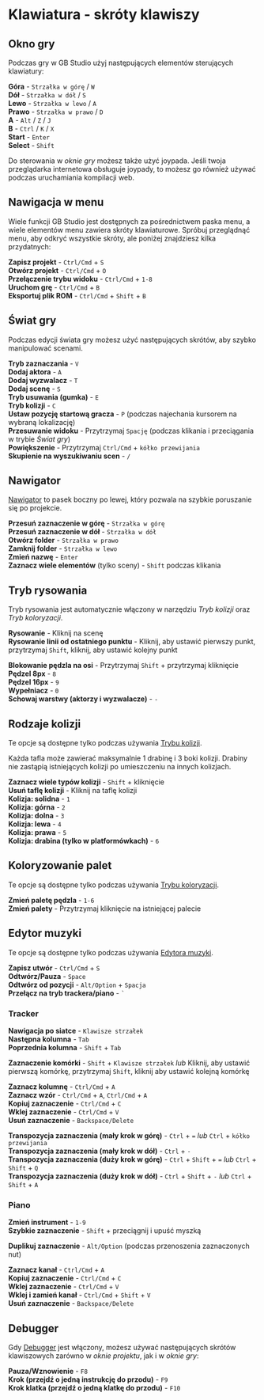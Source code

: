 # Klawiatura - skróty klawiszy


## Okno gry

Podczas gry w GB Studio użyj następujących elementów sterujących klawiatury:

<object data="/img/manual/keyboard-controls.svg" class="margin-bottom" />

**Góra** - `Strzałka w górę` / `W`  
**Dół** - `Strzałka w dół` / `S`  
**Lewo** - `Strzałka w lewo` / `A`  
**Prawo** - `Strzałka w prawo` / `D`  
**A** - `Alt` / `Z` / `J`  
**B** - `Ctrl` / `K` / `X`  
**Start** - `Enter`  
**Select** - `Shift`

Do sterowania w _oknie gry_ możesz także użyć joypada. Jeśli twoja przeglądarka internetowa obsługuje joypady, to możesz go również używać podczas uruchamiania kompilacji web.

## Nawigacja w menu

Wiele funkcji GB Studio jest dostępnych za pośrednictwem paska menu, a wiele elementów menu zawiera skróty klawiaturowe. Spróbuj przeglądnąć menu, aby odkryć wszystkie skróty, ale poniżej znajdziesz kilka przydatnych:

**Zapisz projekt** - `Ctrl/Cmd` + `S`  
**Otwórz projekt** - `Ctrl/Cmd` + `O`  
**Przełączenie trybu widoku** - `Ctrl/Cmd` + `1-8`  
**Uruchom grę** - `Ctrl/Cmd` + `B`  
**Eksportuj plik ROM** - `Ctrl/Cmd` + `Shift` + `B`

## Świat gry

Podczas edycji świata gry możesz użyć następujących skrótów, aby szybko manipulować scenami.

**Tryb zaznaczania** - `V`  
**Dodaj aktora** - `A`  
**Dodaj wyzwalacz** - `T`  
**Dodaj scenę** - `S`  
**Tryb usuwania (gumka)** - `E`  
**Tryb kolizji** - `C`  
**Ustaw pozycję startową gracza** - `P` (podczas najechania kursorem na wybraną lokalizację)  
**Przesuwanie widoku** - Przytrzymaj `Spację` (podczas klikania i przeciągania w trybie _Świat gry_)  
**Powiększenie** - Przytrzymaj `Ctrl/Cmd` + `kółko przewijania`  
**Skupienie na wyszukiwaniu scen** - `/`  

## Nawigator

[Nawigator](/docs/project-editor/navigator) to pasek boczny po lewej, który pozwala na szybkie poruszanie się po projekcie.

**Przesuń zaznaczenie w górę** - `Strzałka w górę`  
**Przesuń zaznaczenie w dół** - `Strzałka w dół`  
**Otwórz folder** - `Strzałka w prawo`  
**Zamknij folder** - `Strzałka w lewo`  
**Zmień nazwę** - `Enter`  
**Zaznacz wiele elementów** (tylko sceny) - `Shift` podczas klikania

## Tryb rysowania

Tryb rysowania jest automatycznie włączony w narzędziu _Tryb kolizji_ oraz _Tryb koloryzacji_.

**Rysowanie** - Kliknij na scenę  
**Rysowanie linii od ostatniego punktu** - Kliknij, aby ustawić pierwszy punkt, przytrzymaj `Shift`, kliknij, aby ustawić kolejny punkt

**Blokowanie pędzla na osi** - Przytrzymaj `Shift` + przytrzymaj kliknięcie  
**Pędzel 8px** - `8`  
**Pędzel 16px** - `9`  
**Wypełniacz** - `0`  
**Schowaj warstwy (aktorzy i wyzwalacze)** - `-`

## Rodzaje kolizji

Te opcje są dostępne tylko podczas używania [Trybu kolizji](/docs/project-editor/scenes#adding-collision-to-a-scene).

Każda tafla może zawierać maksymalnie 1 drabinę i 3 boki kolizji. Drabiny nie zastąpią istniejących kolizji po umieszczeniu na innych kolizjach.

**Zaznacz wiele typów kolizji** - `Shift` + kliknięcie  
**Usuń taflę kolizji** - Kliknij na taflę kolizji  
**Kolizja: solidna** - `1`  
**Kolizja: górna** - `2`  
**Kolizja: dolna** - `3`  
**Kolizja: lewa** - `4`  
**Kolizja: prawa** - `5`  
**Kolizja: drabina (tylko w platformówkach)** - `6`

## Koloryzowanie palet

Te opcje są dostępne tylko podczas używania [Trybu koloryzacji](/docs/project-editor/scenes#colorizing-a-scene).

**Zmień paletę pędzla** - `1-6`  
**Zmień palety** - Przytrzymaj kliknięcie na istniejącej palecie

## Edytor muzyki

Te opcje są dostępne tylko podczas używania [Edytora muzyki](/docs/assets/music/music-huge).

**Zapisz utwór** - `Ctrl/Cmd` + `S`  
**Odtwórz/Pauza** - `Space`  
**Odtwórz od pozycji** - `Alt/Option` + `Spacja`  
**Przełącz na tryb trackera/piano** - `` ` ``  

### Tracker

**Nawigacja po siatce** - `Klawisze strzałek`  
**Następna kolumna** - `Tab`  
**Poprzednia kolumna** - `Shift` + `Tab`  

**Zaznaczenie komórki** - `Shift` + `Klawisze strzałek` *lub* Kliknij, aby ustawić pierwszą komórkę, przytrzymaj `Shift`, kliknij aby ustawić kolejną komórkę

**Zaznacz kolumnę** - `Ctrl/Cmd` + `A`  
**Zaznacz wzór** - `Ctrl/Cmd` + `A`, `Ctrl/Cmd` + `A`   
**Kopiuj zaznaczenie** - `Ctrl/Cmd` + `C`  
**Wklej zaznaczenie** - `Ctrl/Cmd` + `V`  
**Usuń zaznaczenie** - `Backspace/Delete`

**Transpozycja zaznaczenia (mały krok w górę)** - `Ctrl` + `=` *lub* `Ctrl` + `kółko przewijania`   
**Transpozycja zaznaczenia (mały krok w dół)** - `Ctrl` + `-`   
**Transpozycja zaznaczenia (duży krok w górę)** - `Ctrl` + `Shift` + `=` *lub* `Ctrl` + `Shift` + `Q`  
**Transpozycja zaznaczenia (duży krok w dół)** - `Ctrl` + `Shift` + `-` *lub* `Ctrl` + `Shift` + `A`  

### Piano

**Zmień instrument** - `1-9`  
**Szybkie zaznaczenie** - `Shift` + przeciągnij i upuść myszką

**Duplikuj zaznaczenie** - `Alt/Option` (podczas przenoszenia zaznaczonych nut) 

**Zaznacz kanał** - `Ctrl/Cmd` + `A`  
**Kopiuj zaznaczenie** - `Ctrl/Cmd` + `C`  
**Wklej zaznaczenie** - `Ctrl/Cmd` + `V`  
**Wklej i zamień kanał** - `Ctrl/Cmd` + `Shift` + `V`  
**Usuń zaznaczenie** - `Backspace/Delete`

## Debugger

Gdy [Debugger](/docs/debugger) jest włączony, możesz używać następujących skrótów klawiszowych zarówno w _oknie projektu_, jak i w _oknie gry_:

**Pauza/Wznowienie** - `F8`  
**Krok (przejdź o jedną instrukcję do przodu)** - `F9`  
**Krok klatka (przejdź o jedną klatkę do przodu)** - `F10`  
